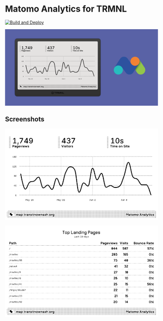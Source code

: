 # Matomo Analytics for TRMNL

[![Build and Deploy](https://github.com/stephenyeargin/trmnl-matomo/actions/workflows/build.yml/badge.svg)](https://github.com/stephenyeargin/trmnl-matomo/actions/workflows/build.yml)

![promo](assets/promo.png)

## Screenshots

![screenshot](assets/screenshot.png)

![screenshot-2](assets/screenshot-2.png)
